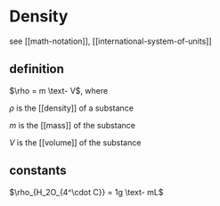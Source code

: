 # Density

see [[math-notation]], [[international-system-of-units]]

## definition

$\rho = m \text- V$, where

$\rho$ is the [[density]] of a substance

$m$ is the [[mass]] of the substance

$V$ is the [[volume]] of the substance

## constants

$\rho_{H_2O_{4^\cdot C}} = 1g \text- mL$
